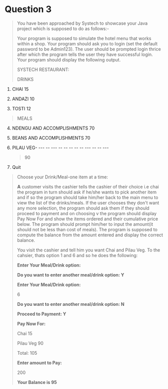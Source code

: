 
Question 3
==========
>
> You have been approached by Systech to showcase your Java project
> which is supposed to do as follows:-
>
> Your program is supposed to simulate the hotel menu that works within
> a shop. Your program should ask you to login (set the default password
> to be Admin123). The user should be prompted login thrice after which
> the program tells the user they have successful login. Your program
> should display the following output.
>
> SYSTECH RESTAURANT:
>
> DRINKS

1.  CHAI 15

2.  ANDAZI 10

3.  TOSTI 12

> MEALS

4.  NDENGU AND ACCOMPLISHMENTS 70

5.  BEANS AND ACCOMPLISHMENTS 70

6.  PILAU VEG- \-\-- \-- \-\-- \-- \-- \-- \-- \-- \-\-- \-- \-- \-\--
    > 90

7.  Quit

> Choose your Drink/Meal-one item at a time:
>
> **A** customer visits the cashier tells the cashier of their choice
> i.e chai the program in turn should ask if he/she wants to pick
> another item and if so the program should take him/her back to the
> main menu to view the list of the drinks/meals. If the user chooses
> they don\'t want any more selection, the program should ask them if
> they should proceed to payment and on choosing v the program should
> display Pay Now For and show the items ordered and their cumulative
> price below. The program should prompt him/her to input the amount(it
> should not be less than cost of meals). The program is supposed to
> compute the balance from the amount entered and display the correct
> balance.
>
> You visit the cashier and tell him you want Chai and Pilau Veg. To the
> cahsier, thats option 1 and 6 and so he does the following:
>
> **Enter Your Meal/Drink option:**
>
> **Do you want to enter another meal/drink option: Y**
>
> **Enter Your Meal/Drink option:**
>
> 6
>
> **Do you want to enter another meal/drink option: N**
>
> **Proceed to Payment: Y**
>
> **Pay Now For:**
>
> Chai 15
>
> Pilau Veg 90
>
> Total: 105
>
> **Enter amount to Pay:**
>
> 200
>
> **Your Balance is 95**
